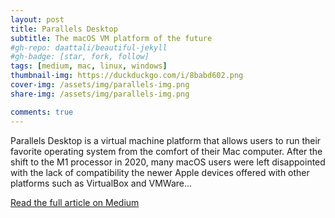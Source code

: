 ```yaml
---
layout: post
title: Parallels Desktop
subtitle: The macOS VM platform of the future
#gh-repo: daattali/beautiful-jekyll
#gh-badge: [star, fork, follow]
tags: [medium, mac, linux, windows]
thumbnail-img: https://duckduckgo.com/i/8babd602.png
cover-img: /assets/img/parallels-img.png
share-img: /assets/img/parallels-img.png

comments: true
---
```

Parallels Desktop is a virtual machine platform that allows users to run their favorite operating system from the comfort of their Mac computer. After the shift to the M1 processor in 2020, many macOS users were left disappointed with the lack of compatibility the newer Apple devices offered with other platforms such as VirtualBox and VMWare...

[Read the full article on Medium](https://medium.com/@aylaaa.cs/parallels-desktop-the-macos-vm-platform-of-the-future-eca02ebe4b45)
